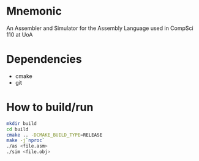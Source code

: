 # Mnemonic
An Assembler and Simulator for the Assembly Language used in CompSci 110 at UoA

# Dependencies
 - cmake
 - git

# How to build/run
```bash
mkdir build
cd build
cmake .. -DCMAKE_BUILD_TYPE=RELEASE
make -j`nproc`
./as <file.asm>
./sim <file.obj>
```
